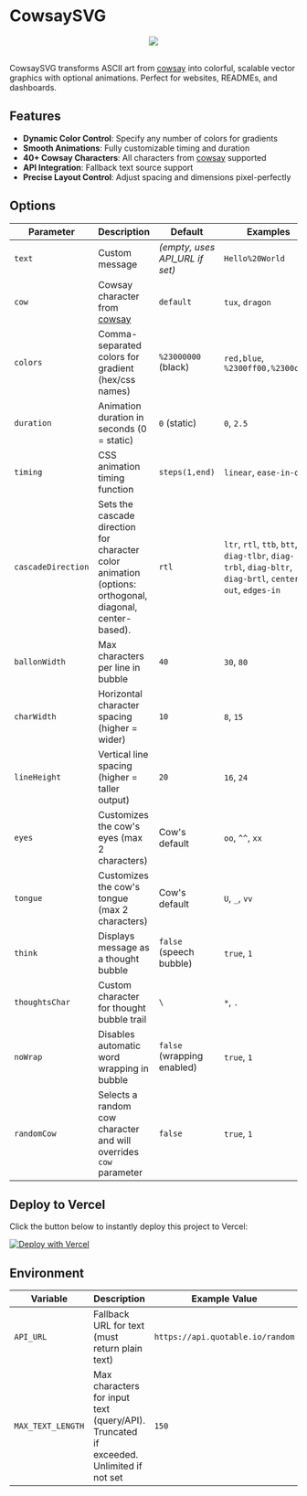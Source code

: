 # CowsaySVG

<div align="center">
  <img 
       src="https://cowsay-svg.vercel.app/?colors=%23FF6B6B,%23FFD93D,%236BCB77,%234D96FF,%23A66DD4,%23FFB5E8,%23FF9CEE,%23FF6B6B&duration=4&timing=linear&randomCow=true" 
       style="max-height: 500px; height: auto; width: auto;"
     />
</div>
<br/>

CowsaySVG transforms ASCII art from [cowsay](https://github.com/Code-Hex/Neo-cowsay) into colorful, scalable vector graphics with optional animations. Perfect for websites, READMEs, and dashboards.
## Features

- **Dynamic Color Control**: Specify any number of colors for gradients
- **Smooth Animations**: Fully customizable timing and duration
- **40+ Cowsay Characters**: All characters from [cowsay](https://github.com/Code-Hex/Neo-cowsay) supported
- **API Integration**: Fallback text source support
- **Precise Layout Control**: Adjust spacing and dimensions pixel-perfectly

## Options

| Parameter       | Description                                                            | Default                        | Examples                               |
|-----------------|------------------------------------------------------------------------|--------------------------------|----------------------------------------|
| `text`          | Custom message                                                         | _(empty, uses API_URL if set)_ | `Hello%20World`                          |
| `cow`           | Cowsay character from [cowsay](https://github.com/Code-Hex/Neo-cowsay) | `default`                      | `tux`, `dragon`                        |
| `colors`        | Comma-separated colors for gradient (hex/css names)                    | `%23000000` (black)            | `red,blue`, `%2300ff00,%2300cc00`      |
| `duration`      | Animation duration in seconds (0 = static)                             | `0` (static)                   | `0`, `2.5`                             |
| `timing`        | CSS animation timing function                                          | `steps(1,end)`                 | `linear`, `ease-in-out`                |
| `cascadeDirection` | Sets the cascade direction for character color animation (options: orthogonal, diagonal, center-based). | `rtl`                          | `ltr`, `rtl`, `ttb`, `btt`, `diag-tlbr`, `diag-trbl`, `diag-bltr`, `diag-brtl`, `center-out`, `edges-in` |
| `ballonWidth`   | Max characters per line in bubble                                      | `40`                           | `30`, `80`                             |
| `charWidth`     | Horizontal character spacing (higher = wider)                          | `10`                           | `8`, `15`                              |
| `lineHeight`    | Vertical line spacing (higher = taller output)                         | `20`                           | `16`, `24`                             |
| `eyes`          | Customizes the cow's eyes (max 2 characters)                           | Cow's default                  | `oo`, `^^`, `xx`                       |
| `tongue`        | Customizes the cow's tongue (max 2 characters)                         | Cow's default                  | `U`, `_`, `vv`                         |
| `think`         | Displays message as a thought bubble                                   | `false` (speech bubble)        | `true`, `1`                            |
| `thoughtsChar`  | Custom character for thought bubble trail                              | `\`                            | `*`, `.`                               |
| `noWrap`        | Disables automatic word wrapping in bubble                             | `false` (wrapping enabled)     | `true`, `1`                            |
| `randomCow`     | Selects a random cow character and will overrides `cow` parameter      | `false`                        | `true`, `1`                            |

## Deploy to Vercel

Click the button below to instantly deploy this project to Vercel:

[![Deploy with Vercel](https://vercel.com/button)](https://vercel.com/new/clone?repository-url=https://github.com/ScrKiddie/CowsaySVG)

## Environment
| Variable  | Description                                                                        | Example Value                     |
|-----------| ---------------------------------------------------------------------------------- | --------------------------------- |
| `API_URL` | Fallback URL for text (must return plain text) | `https://api.quotable.io/random` |
| `MAX_TEXT_LENGTH` | Max characters for input text (query/API). Truncated if exceeded. Unlimited if not set | `150` |


